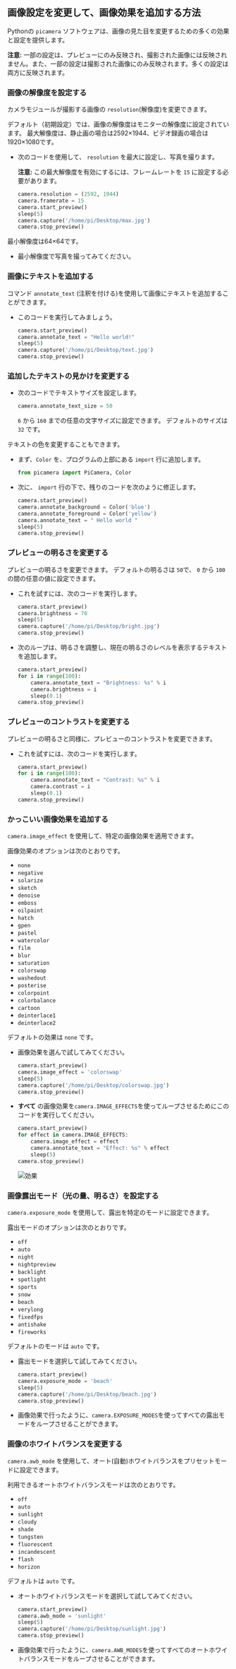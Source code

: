 ## 画像設定を変更して、画像効果を追加する方法

Pythonの `picamera` ソフトウェアは、画像の見た目を変更するための多くの効果と設定を提供します。

**注意:** 一部の設定は、プレビューにのみ反映され、撮影された画像には反映されません。また、一部の設定は撮影された画像にのみ反映されます。多くの設定は両方に反映されます。

### 画像の解像度を設定する

カメラモジュールが撮影する画像の `resolution`(解像度)を変更できます。

デフォルト（初期設定）では、画像の解像度はモニターの解像度に設定されています。 最大解像度は、静止画の場合は2592×1944、ビデオ録画の場合は1920×1080です。

- 次のコードを使用して、 `resolution` を最大に設定し、写真を撮ります。

    **注意:** この最大解像度を有効にするには、フレームレートを `15` に設定する必要があります。

    ```python
    camera.resolution = (2592, 1944)
    camera.framerate = 15
    camera.start_preview()
    sleep(5)
    camera.capture('/home/pi/Desktop/max.jpg')
    camera.stop_preview()
    ```

最小解像度は64×64です。

- 最小解像度で写真を撮ってみてください。

### 画像にテキストを追加する

コマンド `annotate_text` (注釈を付ける)を使用して画像にテキストを追加することができます。

- このコードを実行してみましょう。

    ```python
    camera.start_preview()
    camera.annotate_text = "Hello world!"
    sleep(5)
    camera.capture('/home/pi/Desktop/text.jpg')
    camera.stop_preview()
    ```

### 追加したテキストの見かけを変更する

- 次のコードでテキストサイズを設定します。

    ```python
    camera.annotate_text_size = 50
    ```

    `6` から `160` までの任意の文字サイズに設定できます。 デフォルトのサイズは `32` です。

テキストの色を変更することもできます。

- まず、`Color` を、プログラムの上部にある `import` 行に追加します。

    ```python
    from picamera import PiCamera, Color
    ```

- 次に、 `import` 行の下で、残りのコードを次のように修正します。

    ```python
    camera.start_preview()
    camera.annotate_background = Color('blue')
    camera.annotate_foreground = Color('yellow')
    camera.annotate_text = " Hello world "
    sleep(5)
    camera.stop_preview()
    ```

### プレビューの明るさを変更する

プレビューの明るさを変更できます。 デフォルトの明るさは `50`で、 `0` から `100` の間の任意の値に設定できます。

* これを試すには、次のコードを実行します。

    ```python
    camera.start_preview()
    camera.brightness = 70
    sleep(5)
    camera.capture('/home/pi/Desktop/bright.jpg')
    camera.stop_preview()
    ```

- 次のループは、明るさを調整し、現在の明るさのレベルを表示するテキストを追加します。

    ```python
    camera.start_preview()
    for i in range(100):
        camera.annotate_text = "Brightness: %s" % i
        camera.brightness = i
        sleep(0.1)
    camera.stop_preview()
    ```

### プレビューのコントラストを変更する

プレビューの明るさと同様に、プレビューのコントラストを変更できます。

- これを試すには、次のコードを実行します。

    ```python
    camera.start_preview()
    for i in range(100):
        camera.annotate_text = "Contrast: %s" % i
        camera.contrast = i
        sleep(0.1)
    camera.stop_preview()
    ```

### かっこいい画像効果を追加する

`camera.image_effect` を使用して、特定の画像効果を適用できます。

画像効果のオプションは次のとおりです。

* `none`
* `negative`
* `solarize`
* `sketch`
* `denoise`
* `emboss`
* `oilpaint`
* `hatch`
* `gpen`
* `pastel`
* `watercolor`
* `film`
* `blur`
* `saturation`
* `colorswap`
* `washedout`
* `posterise`
* `colorpoint`
* `colorbalance`
* `cartoon`
* `deinterlace1`
* `deinterlace2`

デフォルトの効果は `none` です。

* 画像効果を選んで試してみてください。

    ```python
    camera.start_preview()
    camera.image_effect = 'colorswap'
    sleep(5)
    camera.capture('/home/pi/Desktop/colorswap.jpg')
    camera.stop_preview()
    ```

* **すべて** の画像効果を`camera.IMAGE_EFFECTS`を使ってループさせるためにこのコードを実行してください。

    ```python
    camera.start_preview()
    for effect in camera.IMAGE_EFFECTS:
        camera.image_effect = effect
        camera.annotate_text = "Effect: %s" % effect
        sleep(5)
    camera.stop_preview()
    ```

    ![効果](images/effects.jpg)

### 画像露出モード（光の量、明るさ）を設定する

`camera.exposure_mode` を使用して、露出を特定のモードに設定できます。

露出モードのオプションは次のとおりです。
* `off`
* `auto`
* `night`
* `nightpreview`
* `backlight`
* `spotlight`
* `sports`
* `snow`
* `beach`
* `verylong`
* `fixedfps`
* `antishake`
* `fireworks`

デフォルトのモードは `auto` です。

* 露出モードを選択して試してみてください。

    ```python
    camera.start_preview()
    camera.exposure_mode = 'beach'
    sleep(5)
    camera.capture('/home/pi/Desktop/beach.jpg')
    camera.stop_preview()
    ```

* 画像効果で行ったように、`camera.EXPOSURE_MODES`を使ってすべての露出モードをループさせることができます。

### 画像のホワイトバランスを変更する

`camera.awb_mode` を使用して、オート(自動)ホワイトバランスをプリセットモードに設定できます。

利用できるオートホワイトバランスモードは次のとおりです。
* `off`
* `auto`
* `sunlight`
* `cloudy`
* `shade`
* `tungsten`
* `fluorescent`
* `incandescent`
* `flash`
* `horizon`

デフォルトは `auto` です。

* オートホワイトバランスモードを選択して試してみてください。

    ```python
    camera.start_preview()
    camera.awb_mode = 'sunlight'
    sleep(5)
    camera.capture('/home/pi/Desktop/sunlight.jpg')
    camera.stop_preview()
    ```

* 画像効果で行ったように、`camera.AWB_MODES`を使ってすべてのオートホワイトバランスモードをループさせることができます。
